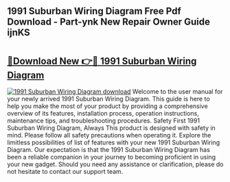 ## 1991 Suburban Wiring Diagram Free Pdf Download - Part-ynk New Repair Owner Guide ijnKS

# <h2><a href="http://dft87uo.blite.top/?on=1991+Suburban+Wiring+Diagram">🔗Download New 👉🔴 1991 Suburban Wiring Diagram</a></h2>

[![1991 Suburban Wiring Diagram download](https://i.imgur.com/lujVjoI.png)](http://dft87uo.blite.top/?on=1991+Suburban+Wiring+Diagram)
Welcome to the user manual for your newly arrived 1991 Suburban Wiring Diagram. This guide is here to help you make the most of your product by providing a comprehensive overview of its features, installation process, operation instructions, maintenance tips, and troubleshooting procedures. Safety First 1991 Suburban Wiring Diagram, Always This product is designed with safety in mind. Please follow all safety precautions when operating it. Explore the limitless possibilities of list of features with your new 1991 Suburban Wiring Diagram. Our expectation is that the 1991 Suburban Wiring Diagram has been a reliable companion in your journey to becoming proficient in using your new gadget. Should you need any assistance or clarification, please do not hesitate to contact our support team.
